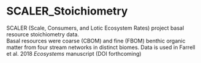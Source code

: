 # SCALER_Stoichiometry
SCALER (Scale, Consumers, and Lotic Ecosystem Rates) project basal resource stoichiometry data.  
Basal resources were coarse (CBOM) and fine (FBOM) benthic organic matter from four stream networks in distinct biomes.
Data is used in Farrell et al. 2018 *Ecosystems* manuscript (DOI forthcoming)
